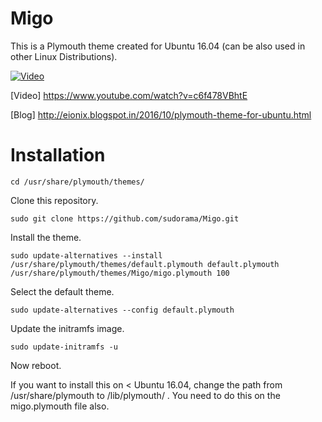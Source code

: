 # Migo
This is a Plymouth theme created for Ubuntu 16.04 (can be also used in other Linux Distributions).

[![Video](https://4.bp.blogspot.com/-gG0MBGjEE9M/WBYXrOGrVGI/AAAAAAAABVE/auGpLRYf7jor4hu3jurYGcjaVBapHyAVACLcB/s320/8998adc40112985a8f29cf414925d390.gif)](https://www.youtube.com/watch?v=c6f478VBhtE)


[Video] https://www.youtube.com/watch?v=c6f478VBhtE

[Blog] http://eionix.blogspot.in/2016/10/plymouth-theme-for-ubuntu.html

# Installation

    cd /usr/share/plymouth/themes/

Clone this repository.

    sudo git clone https://github.com/sudorama/Migo.git
    
Install the theme.

    sudo update-alternatives --install /usr/share/plymouth/themes/default.plymouth default.plymouth /usr/share/plymouth/themes/Migo/migo.plymouth 100

Select the default theme.

    sudo update-alternatives --config default.plymouth

Update the initramfs image.

    sudo update-initramfs -u

Now reboot.

If you want to install this on < Ubuntu 16.04, change the path from /usr/share/plymouth to /lib/plymouth/ . You need to do this on the migo.plymouth file also.
